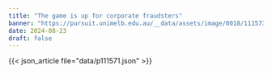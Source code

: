 ```yaml
---
title: "The game is up for corporate fraudsters"
banner: "https://pursuit.unimelb.edu.au/__data/assets/image/0018/111573/HighCourtFraudCanberra-Getty.webp"
date: 2024-08-23
draft: false
---
```


{{< json_article file="data/p111571.json" >}}